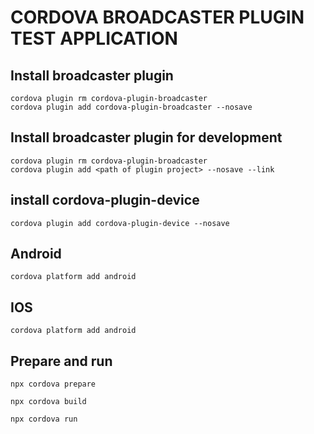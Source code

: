 # CORDOVA BROADCASTER PLUGIN TEST APPLICATION

## Install broadcaster plugin
```
cordova plugin rm cordova-plugin-broadcaster
cordova plugin add cordova-plugin-broadcaster --nosave
```
## Install broadcaster plugin for development
```
cordova plugin rm cordova-plugin-broadcaster
cordova plugin add <path of plugin project> --nosave --link
```

## install cordova-plugin-device 
```
cordova plugin add cordova-plugin-device --nosave
```

## Android
```
cordova platform add android
```

## IOS
```
cordova platform add android
```

## Prepare and run
```
npx cordova prepare

npx cordova build

npx cordova run
```
